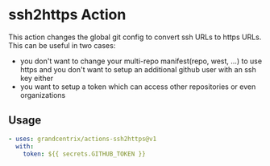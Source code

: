 # ssh2https Action

This action changes the global git config to convert ssh URLs to https URLs.
This can be useful in two cases:

- you don't want to change your multi-repo manifest(repo, west, ...) to use
  https and you don't want to setup an additional github user with an ssh key
  either
- you want to setup a token which can access other repositories or even
  organizations

## Usage
```yaml
- uses: grandcentrix/actions-ssh2https@v1
  with:
    token: ${{ secrets.GITHUB_TOKEN }}
```

